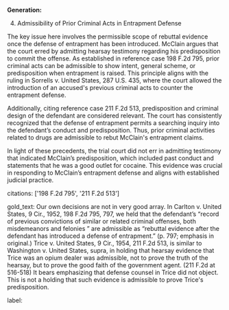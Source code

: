 **Generation:**

4. Admissibility of Prior Criminal Acts in Entrapment Defense

The key issue here involves the permissible scope of rebuttal evidence once the defense of entrapment has been introduced. McClain argues that the court erred by admitting hearsay testimony regarding his predisposition to commit the offense. As established in reference case 198 F.2d 795, prior criminal acts can be admissible to show intent, general scheme, or predisposition when entrapment is raised. This principle aligns with the ruling in Sorrells v. United States, 287 U.S. 435, where the court allowed the introduction of an accused's previous criminal acts to counter the entrapment defense.

Additionally, citing reference case 211 F.2d 513, predisposition and criminal design of the defendant are considered relevant. The court has consistently recognized that the defense of entrapment permits a searching inquiry into the defendant’s conduct and predisposition. Thus, prior criminal activities related to drugs are admissible to rebut McClain's entrapment claims.

In light of these precedents, the trial court did not err in admitting testimony that indicated McClain’s predisposition, which included past conduct and statements that he was a good outlet for cocaine. This evidence was crucial in responding to McClain’s entrapment defense and aligns with established judicial practice.

citations: ['198 F.2d 795', '211 F.2d 513']

gold_text: Our own decisions are not in very good array. In Carlton v. United States, 9 Cir., 1952, 198 F.2d 795, 797, we held that the defendant’s “record of previous convictions of similar or related criminal offenses, both misdemeanors and felonies ” are admissible as “rebuttal evidence after the defendant has introduced a defense of entrapment.” (p. 797; emphasis in original.) Trice v. United States, 9 Cir., 1954, 211 F.2d 513, is similar to Washington v. United States, supra, in holding that hearsay evidence that Trice was an opium dealer was admissible, not to prove the truth of the hearsay, but to prove the good faith of the government agent. (211 F.2d at 516-518) It bears emphasizing that defense counsel in Trice did not object. This is not a holding that such evidence is admissible to prove Trice's predisposition.

label: 
